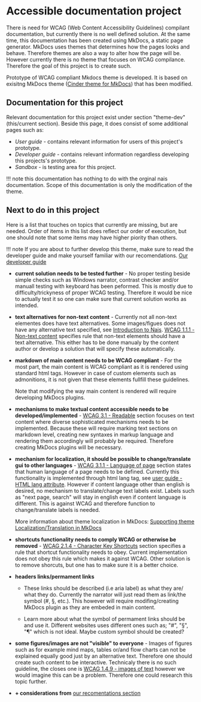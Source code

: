 # Accessible documentation project
There is need for WCAG (Web Content Accessibility Guidelines) compilant documentation, but currently there is no well defined solution.
At the same time, this documentation has been created using MkDocs, a static page generator. MkDocs uses themes that determines how the pages looks and behave. Therefore themes are also a way to alter how the page will be. However currently there is no theme that focuses on WCAG compilance. Therefore the goal of this project is to create such. 

Prototype of WCAG compliant Mkdocs theme is developed. It is based on exisitng MkDocs theme ([Cinder theme for MkDocs](https://sourcefoundry.org/cinder/)) that has been modified.

## Documentation for this project
Relevant documentation for this project exist under section "theme-dev" (this/current section). Beside this page, it does consist of some additional pages such as:

- *User guide* - contains relevant information for users of this project's prototype. 
- *Developer guide* - contains relevant information regardless developing this projects's prototype. 
- *Sandbox* - is testing area for this project. 

!!! note
    this documentation has nothing to do with the orginal nais documentation. Scope of this documentation is only the modification of the theme.

## Next to do in this project
Here is a list that touches on topics that currently are missing, but are needed. Order of items in this list does reflect our order of execution, but one should note that some items may have higher piority than others.

!!! note
    If you are about to further develop this theme, make sure to read the developer guide and make yourself familiar with our recomendations.
    [Our developer guide](dev-guide)

- **current solution needs to be tested further** - No proper testing beside simple checks such as Windows narrator, contrast checker and/or manuall testing with keyboard has been peformed. This is mostly due to difficulty/trickyness of proper WCAG testing. Therefore it would be nice to actually test it so one can make sure that current solution works as intended.

- **text alternatives for non-text content** - Currently not all non-text elementes does have text alternatives. Some images/figues does not have any alternative text specified, see [Introduction to Nais](../README.md). [WCAG 1.1.1 - Non-text content](https://www.w3.org/TR/WCAG21/#non-text-content) specifies rule that non-text elements should have a text alternative. This either has to be done manualy by the content author or develop a solution that will specify these automatically.

- **markdown of main content needs to be WCAG compliant** - For the most part, the main content is WCAG compliant as it is rendered using standard html tags. However in case of custom elements such as admonitions, it is not given that these elements fullfill these guidelines.

    Note that modifying the way main content is rendered will require developing MkDocs plugins.

- **mechanisms to make textual content accessible needs to be developed/implemented** - [WCAG 3.1 - Readable](https://www.w3.org/TR/WCAG21/#readable) section focuses on text content where diverse sophisticated mechanisms needs to be implemented. Because these will require marking text sections on markdown level, creating new syntaxes in markup language and rendering them accordingly will probably be required. Therefore creating MkDocs plugins will be necessary.

- **mechanism for localization, it should be possible to change/translate gui to other languages** - [WCAG 3.1.1 - Language of page](https://www.w3.org/TR/WCAG21/#language-of-page) section states that human language of a page needs to be defined. Currently this functionality is implemented through html lang tag, see [user guide - HTML lang attribute](user-guide/#html-lang-attribute). However if content language other than english is desired, no mechanism to translate/change text labels exist. Labels such as "next page, search" will stay in english even if content language is different. This is against WCAG and therefore function to change/translate labels is needed.

    More information about theme localization in MkDocs: [Supporting theme Localization/Translation in MkDocs](https://www.mkdocs.org/dev-guide/themes/#supporting-theme-localizationtranslation)

- **shortcuts functionality needs to comply WCAG or otherwise be removed** - [WCAG 2.1.4 - Character Key Shortcuts](https://www.w3.org/TR/WCAG21/#character-key-shortcuts) section specifies a rule that shortcut functionality needs to obey. Current implementation does not obey this rule which makes it against WCAG. Other solution is to remove shorcuts, but one has to make sure it is a better choice.

- **headers links/permament links** 
    - These links should be described (i.e aria label) as what they are/ what they do. Currently the narrator will just read them as link/the symbol (#, §, etc.). This however will require modifing/creating MkDocs plugin as they are embeded in main content. 

    - Learn more about what the symbol of permament links should be and use it. Different websites uses different ones such as; "#", "§", "¶" which is not ideal. Maybe custom symbol should be created?

- **some figures/images are not "visible" to everyone** - Images of figures such as for example mind maps, tables or/and flow charts can not be explained equally good just by an alternative text. Therefore one should create such content to be interactive. Technicaly there is no such guideline, the closes one is [WCAG 1.4.9 - images of text](https://www.w3.org/TR/WCAG21/#images-of-text-no-exception) however we would imagine this can be a problem. Therefore one could research this topic further. 

- **\+ considerations from** [our recomentations section](dev-guide/#recomendations)
